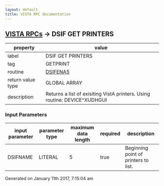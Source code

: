 ```yaml
---
layout: default
title: VISTA RPC documentation
---
```




## [VISTA RPCs](TableOfContent.md) &#8594; DSIF GET PRINTERS 

 property | value 
--- | --- 
 label | DSIF GET PRINTERS
 tag | GETPRINT
 routine | [DSIFENA5](http://code.osehra.org/dox/Routine_DSIFENA5_source.html)
 return value type | GLOBAL ARRAY
 description |  Returns a list of exisiting VistA printers. Using routine: DEVICE^XUDHGUI

### Input Parameters

| input parameter | parameter type | maximum data length | required | description | 
| --- | --- | --- | --- | --- | 
| DSIFNAME | LITERAL | 5 | true | Beginning point of printers to list. | 




 Generated on January 11th 2017, 7:15:04 am